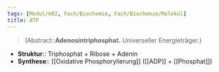 ```yaml
---
tags: [Modul/m02, Fach/Biochemie, Fach/Biochemie/Molekül]
title: ATP
---
```

> (Abstract::**Adenosintriphosphat.** Universeller Energieträger.)
- **Struktur**:: Triphosphat + Ribose + Adenin
- **Synthese**:: [[Oxidative Phosphorylierung]] ([[ADP]] + [[Phosphat]])
